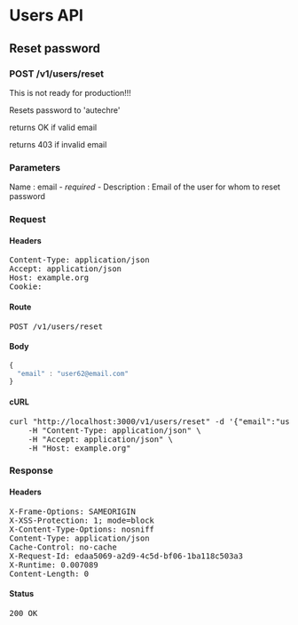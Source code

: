 # Users API

## Reset password

### POST /v1/users/reset

This is not ready for production!!!

Resets password to &#39;autechre&#39;

returns OK if valid email

returns 403 if invalid email

### Parameters

Name : email *- required -*
Description : Email of the user for whom to reset password

### Request

#### Headers

<pre>Content-Type: application/json
Accept: application/json
Host: example.org
Cookie: </pre>

#### Route

<pre>POST /v1/users/reset</pre>

#### Body
```javascript
{
  "email" : "user62@email.com"
}
```


#### cURL

<pre class="request">curl &quot;http://localhost:3000/v1/users/reset&quot; -d &#39;{&quot;email&quot;:&quot;user62@email.com&quot;}&#39; -X POST \
	-H &quot;Content-Type: application/json&quot; \
	-H &quot;Accept: application/json&quot; \
	-H &quot;Host: example.org&quot;</pre>

### Response

#### Headers

<pre>X-Frame-Options: SAMEORIGIN
X-XSS-Protection: 1; mode=block
X-Content-Type-Options: nosniff
Content-Type: application/json
Cache-Control: no-cache
X-Request-Id: edaa5069-a2d9-4c5d-bf06-1ba118c503a3
X-Runtime: 0.007089
Content-Length: 0</pre>

#### Status

<pre>200 OK</pre>

